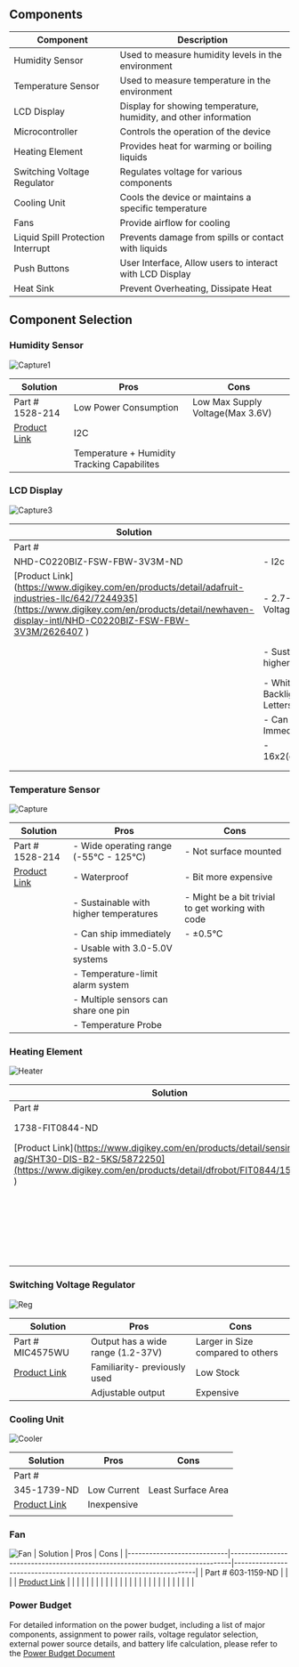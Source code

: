 ## Components

| Component                           | Description                                                      | 
|-------------------------------------|------------------------------------------------------------------|
| Humidity Sensor                     | Used to measure humidity levels in the environment               |
| Temperature Sensor                  | Used to measure temperature in the environment                   |
| LCD Display                         | Display for showing temperature, humidity, and other information |
| Microcontroller                     | Controls the operation of the device                             |
| Heating Element                     | Provides heat for warming or boiling liquids                     |
| Switching Voltage Regulator         | Regulates voltage for various components                         |
| Cooling Unit                        | Cools the device or maintains a specific temperature             |
| Fans                                | Provide airflow for cooling                                      |
| Liquid Spill Protection Interrupt   | Prevents damage from spills or contact with liquids              |
| Push Buttons                        | User Interface, Allow users to interact with LCD Display         |
| Heat Sink                           | Prevent Overheating, Dissipate Heat                              |


## Component Selection
### Humidity Sensor
![Capture1](https://github.com/EGR-314-Team-201/EGR-314-Team-201/assets/156974933/676155ce-70c1-4b1a-8d82-1d44bcc1102f)


| Solution                   | Pros                                                                         | Cons                                                              |
|----------------------------|------------------------------------------------------------------------------|-------------------------------------------------------------------|
|  Part # 1528-214         |    Low Power Consumption                                 |       Low Max Supply Voltage(Max 3.6V)                                       |
| [Product Link](https://www.digikey.com/en/products/detail/sensirion-ag/SHT30-DIS-B2-5KS/5872250)       |    I2C
|                            |    Temperature + Humidity Tracking Capabilites                                 |                     |
                                                           













### LCD Display
![Capture3](https://github.com/EGR-314-Team-201/EGR-314-Team-201/assets/156974933/89263135-7588-4af4-bc7b-f91fc1a3d26d)

| Solution                   | Pros                                                                         | Cons                                                              |
|----------------------------|------------------------------------------------------------------------------|-------------------------------------------------------------------|
|  Part # 	
NHD-C0220BIZ-FSW-FBW-3V3M-ND       | - I2c                                      | - Size                                          |
| [Product Link](https://www.digikey.com/en/products/detail/adafruit-industries-llc/642/7244935](https://www.digikey.com/en/products/detail/newhaven-display-intl/NHD-C0220BIZ-FSW-FBW-3V3M/2626407 )               | - 2.7-3.6V Supply Voltage                                                               | - Limited Color Selection                          |
|                            | - Sustainable with higher temperatures                                      | - Slightly more expensive                 |
|                            | - White Backlight(Black Letters)                                                  |                                                         |
|                            | - Can Ship Immediately                                           |                                                                  |
|                            | - 16x2(characters/line)                                          |                                                                 |
|                            |                                        |                                                                 |
|                            |                                                        |                                                                  |



### Temperature Sensor
![Capture](https://github.com/EGR-314-Team-201/EGR-314-Team-201/assets/156974933/fa50dd98-fdc1-481f-8c3d-18cd185b0c0a)

| Solution                   | Pros                                                                         | Cons                                                              |
|----------------------------|------------------------------------------------------------------------------|-------------------------------------------------------------------|
|  Part # 1528-214         | - Wide operating range (-55°C - 125°C)                                       | - Not surface mounted                                            |
| [Product Link](https://www.digikey.com/en/products/detail/adafruit-industries-llc/642/7244935)               | - Waterproof                                                                | - Bit more expensive                                             |
|                            | - Sustainable with higher temperatures                                      | - Might be a bit trivial to get working with code                 |
|                            | - Can ship immediately                                                      | - ±0.5°C                                                          |
|                            | - Usable with 3.0-5.0V systems                                              |                                                                  |
|                            | - Temperature-limit alarm system                                            |                                                                 |
|                            | - Multiple sensors can share one pin                                       |                                                                 |
|                            | - Temperature Probe                                                        |                                                                  |


### Heating Element
![Heater](https://github.com/EGR-314-Team-201/EGR-314-Team-201/assets/156974933/d659f6dd-6a02-4e4b-bb62-f251d042227d)

| Solution                   | Pros                                                                         | Cons                                                              |
|----------------------------|------------------------------------------------------------------------------|-------------------------------------------------------------------|
|  Part # 	
1738-FIT0844-ND        |               Can ship immediately                       |       No Datasheet                                       |
| [Product Link](https://www.digikey.com/en/products/detail/sensirion-ag/SHT30-DIS-B2-5KS/5872250](https://www.digikey.com/en/products/detail/dfrobot/FIT0844/15848103 )        |  Inexpensive  
|                            |       AC/DC capable                              |                  |
|                            |       High heat transfer Rate                                              |                                                        |
|                            |               Low Power Consumption
                              






### Switching Voltage Regulator
![Reg](https://github.com/EGR-314-Team-201/EGR-314-Team-201/assets/156974933/1b38c35b-3765-4868-93df-429d267c72fb)

| Solution                   | Pros                                                                         | Cons                                                              |
|----------------------------|------------------------------------------------------------------------------|-------------------------------------------------------------------|
|  Part # MIC4575WU         |   Output has a wide range (1.2-37V)                             |            Larger in Size compared to others                               |
| [Product Link](https://www.digikey.com/en/products/detail/microchip-technology/MIC4575WU-TR/1029999)               | Familiarity- previously used                                                         |            Low Stock                                 |
|                            |      Adjustable output                               |            Expensive      |
                                    





### Cooling Unit
![Cooler](https://github.com/EGR-314-Team-201/EGR-314-Team-201/assets/156974933/0cea92ff-58d0-4856-ae9f-d0ea27a3c161)

| Solution                   | Pros                                                                         | Cons                                                              |
|----------------------------|------------------------------------------------------------------------------|-------------------------------------------------------------------|
|  Part # 	
345-1739-ND         |      Low Current                                 |       Least Surface Area                                    |
| [Product Link](https://www.digikey.com/en/products/detail/wakefield-vette/TEC-40-36-127/9741967 )               |     Inexpensive                                                        |                                             |
|                            |                                     |                  |






### Fan
![Fan](https://github.com/EGR-314-Team-201/EGR-314-Team-201/assets/156974933/cbf01ae9-2543-4064-9e3a-ed5d23832137)
| Solution                   | Pros                                                                         | Cons                                                              |
|----------------------------|------------------------------------------------------------------------------|-------------------------------------------------------------------|
|  Part #   603-1159-ND       |                                       |                                           |
| [Product Link]( https://www.digikey.com/en/products/detail/delta-electronics/EFC0812DB-F00/1850528)              |                                                             |                                             |
|                            |                                     |                  |
|                            |                                                      |                                                      |
|                            |                                               |                                                                  |
|                            |                                            |                                                                 |
|                            |                                       |                                                                 |
|                            |                                                     |                                                                  |





















































### Power Budget
For detailed information on the power budget, including a list of major components, assignment to power rails, voltage regulator selection, external power source details, and battery life calculation, please refer to the [Power Budget Document](https://docs.google.com/spreadsheets/d/1HUIY-lxApwEYJuugOoQeQohUKihOL6_E/edit#gid=1442980976 )
